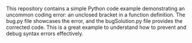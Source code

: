 This repository contains a simple Python code example demonstrating an uncommon coding error: an unclosed bracket in a function definition. The bug.py file showcases the error, and the bugSolution.py file provides the corrected code. This is a great example to understand how to prevent and debug syntax errors effectively.